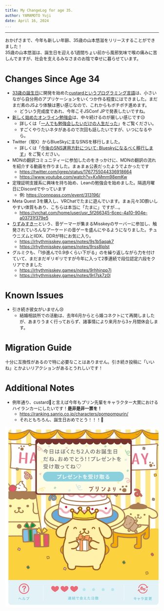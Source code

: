 ```yaml
---
title: My ChangeLog for age 35.
author: YAMAMOTO Yuji
date: April 16, 2024
...
```

---

おかげさまで、今年も新しい年齢、35歳の山本悠滋をリリースすることができました！  
35歳の山本悠滋は、誕生日を迎える1週間ちょい前から風邪気味で喉の痛みに苦しんでますが、社会を支えるみなさまのお陰で幸せに暮らせています。

# Changes Since Age 34

- [33歳の誕生日](/posts/2022/01-my-changelog-33.html)に開発を始めた[custardというプログラミング言語](https://github.com/custard-lang/custard)は、小さいながら自分用のアプリケーションをいくつか作る程度にはできました。まだまだ素のJSより体験は悪い感じなので、これからもボチボチ進めます。
    - どういう完成度であれ、今年こそJSConf JPで発表したいですね。
- [新しく始めたオンライン勉強会](https://www.youtube.com/playlist?list=PLRVf2pXOpAzJ-OTJhS1VayvRLm2K7iB2v)は、中々続けるのが厳しい感じです😥
    - 詳しくは「[一人でも勉強会したいだけの人生だった](/slides/2023-12-13-one-plus)」をご覧ください。
    - すごくやりたいネタがあるので次回も話したいですが、いつになるやら。
- Twitter（現X）からBlueSkyに主なSNSを移行しました。
    - 詳しくは「[今後のSNS運用方針について: Blueskyになるべく移行します](http://localhost:3000/posts/2024/01-sns.html)」をご覧ください。
- MDNの翻訳コミュニティーに参加したのをきっかけに、MDNの翻訳の流れを紹介する動画を作りました。まぁまぁ公表だったようでよかったです
    - <https://twitter.com/igrep/status/1767755044336918664>
    - <https://www.youtube.com/watch?v=KxMmm98emKw>
- 定理証明支援系に興味を持ち始め、Leanの勉強会を始めました。隔週月曜日にDiscordでやっています
    - 例: <https://connpass.com/event/313196/>
- Meta Quest 3を購入し、VRChatでたまに遊んでいます。まぁ元々3D酔いしやすい体質もあり、こちらは本当に「たまに」ですが...。
    - <https://vrchat.com/home/user/usr_5f266345-6cec-4a10-904e-a03731f379e5>
- [りずみすきー](https://rhythmisskey.games/)という、音ゲーマーが集まるMisskeyのサーバーに参加し、触発されていろんなアーケードの音ゲーを盛んにやるようになりました。チュウニズムとIIDX、DDRが特にお気に入り。
    - <https://rhythmisskey.games/notes/9s1b5aqak7>
    - <https://rhythmisskey.games/notes/9rss8lplst>
- グルミクも、「1歩進んで0.9歩くらい下がる」のを繰り返しながら力を付けていて、まだまだギリギリですが今年に入って2季連続で段位認定六段をクリアできました
    - <https://rhythmisskey.games/notes/9rhhinpp7i>
    - <https://rhythmisskey.games/notes/9rl7sk7z0l>

# Known Issues

- 引き続き彼女がいません😢
    - 結婚相談所での活動は、去年6月からとら婚コネクトにて再開しましたが、あまりうまく行っておらず、諸事情により来月から3ヶ月間休会します。

# Migration Guide

十分に互換性があるので特に必要なことはありません。引き続き投稿に「いいね」とかよいリアクションがあるとうれしいです！

# Additional Notes

- 例年通り、custard🍮と言えば今年もプリン先輩をキャラクター大賞におけるハイランカーにしたいです！**是非是非一票を！**
    - <https://ranking.sanrio.co.jp/characters/pompompurin/>
    - それともちろん、誕生日おめでとう！！！🎉

![Sanrio+の会員向け画面より。ありがとう！！！](/imgs/2024-04-16-purin-birthday.png "今日はぼくたち2人のお誕生日だね、おめでとう！！プレゼントを受け取ってね♡")
